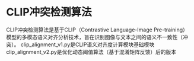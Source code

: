 # CLIP冲突检测算法
CLIP冲突检测算法是基于CLIP（Contrastive Language-Image Pre-training）模型的多模态语义对齐分析技术，旨在识别图像与文本之间的语义不一致性（冲突）。
clip_alignment_v1.py是CLIP语义对齐度计算模块基础模块
clip_alignment_v2.py是优化动态阈值算法（基于混淆矩阵反馈）后的版本
